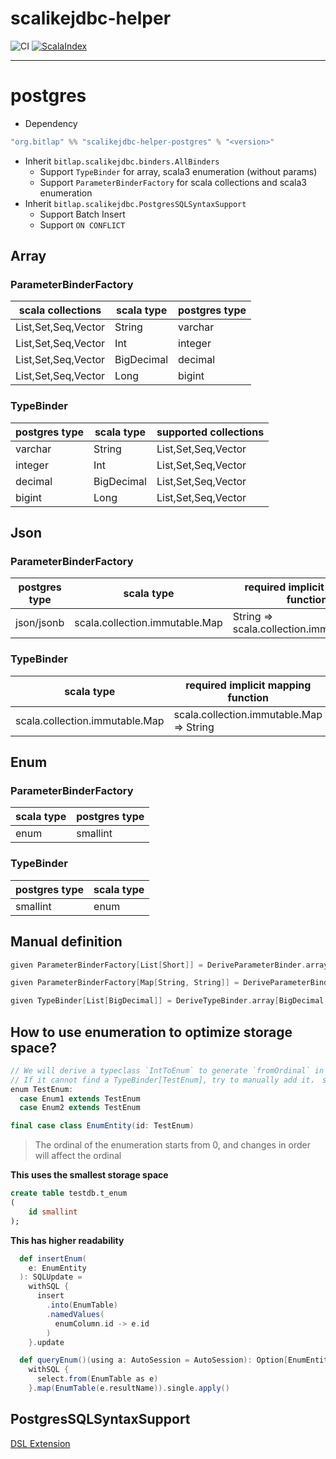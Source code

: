 # scalikejdbc-helper

![CI][Badge-CI]  [![ScalaIndex][ScalaIndex-Releases]][ScalaIndex-Link] 

[Badge-CI]: https://github.com/bitlap/scalikejdbc-helper/actions/workflows/ScalaCI.yml/badge.svg
[ScalaIndex-Releases]: https://index.scala-lang.org/bitlap/scalikejdbc-helper/scalikejdbc-helper-postgres/latest-by-scala-version.svg?platform=jvm
[ScalaIndex-Link]: https://index.scala-lang.org/bitlap/scalikejdbc-helper/scalikejdbc-helper-postgres

----

# postgres

- Dependency

```scala
"org.bitlap" %% "scalikejdbc-helper-postgres" % "<version>"
```

- Inherit `bitlap.scalikejdbc.binders.AllBinders`
  - Support `TypeBinder` for array, scala3 enumeration (without params)
  - Support `ParameterBinderFactory` for scala collections and scala3 enumeration 
- Inherit `bitlap.scalikejdbc.PostgresSQLSyntaxSupport`
  - Support Batch Insert
  - Support `ON CONFLICT`

## Array
### ParameterBinderFactory
| scala collections   | scala type | postgres type |
|---------------------|------------|---------------|
| List,Set,Seq,Vector | String     | varchar       |
| List,Set,Seq,Vector | Int        | integer       |
| List,Set,Seq,Vector | BigDecimal | decimal       |
| List,Set,Seq,Vector | Long       | bigint        |

### TypeBinder
| postgres type | scala type | supported collections |
|---------------|------------|-----------------------|
| varchar       | String     | List,Set,Seq,Vector   |
| integer       | Int        | List,Set,Seq,Vector   |
| decimal       | BigDecimal | List,Set,Seq,Vector   |
| bigint        | Long       | List,Set,Seq,Vector   |

## Json
### ParameterBinderFactory
| postgres type | scala type                     | required implicit mapping function       |
|---------------|--------------------------------|------------------------------------------|
| json/jsonb    | scala.collection.immutable.Map | String => scala.collection.immutable.Map |

### TypeBinder
| scala type                     | required implicit mapping function       | postgres type |
|--------------------------------|------------------------------------------|---------------|
| scala.collection.immutable.Map | scala.collection.immutable.Map => String | jsonb/json    |

## Enum

### ParameterBinderFactory
| scala type | postgres type | 
|------------|---------------|
| enum       | smallint      |

### TypeBinder
| postgres type | scala type | 
|---------------|------------|
| smallint      | enum       |

## Manual definition
```scala
given ParameterBinderFactory[List[Short]] = DeriveParameterBinder.array[Short, List](ObjectType.Short, _.toArray)

given ParameterBinderFactory[Map[String, String]] = DeriveParameterBinder.json[Map[String, String]](toJson)

given TypeBinder[List[BigDecimal]] = DeriveTypeBinder.array[BigDecimal, List](_.toList.map(s => BigDecimal(s.toString)), Nil)
```

## How to use enumeration to optimize storage space?

```scala
// We will derive a typeclass `IntToEnum` to generate `fromOrdinal` in static state
// If it cannot find a TypeBinder[TestEnum], try to manually add it， such as: `enum TestEnum derives IntToEnum` 
enum TestEnum:
  case Enum1 extends TestEnum
  case Enum2 extends TestEnum

final case class EnumEntity(id: TestEnum)
```

> The ordinal of the enumeration starts from 0, and changes in order will affect the ordinal
 
**This uses the smallest storage space**
```sql
create table testdb.t_enum
(
    id smallint
);
```

**This has higher readability**
```scala
  def insertEnum(
    e: EnumEntity
  ): SQLUpdate =
    withSQL {
      insert
        .into(EnumTable)
        .namedValues(
          enumColumn.id -> e.id
        )
    }.update

  def queryEnum()(using a: AutoSession = AutoSession): Option[EnumEntity] =
    withSQL {
      select.from(EnumTable as e)
    }.map(EnumTable(e.resultName)).single.apply()
```

## PostgresSQLSyntaxSupport

[DSL Extension](PG.md)